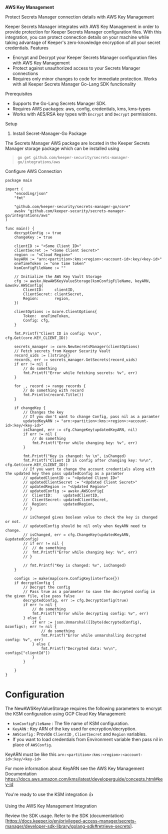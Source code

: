 **AWS Key Management**

Protect Secrets Manager connection details with AWS Key Management 

Keeper Secrets Manager integrates with  AWS Key Management in order to provide protection for Keeper Secrets Manager configuration files. With this integration, you can protect connection details on your machine while taking advantage of Keeper's zero-knowledge encryption of all your secret credentials.
Features

* Encrypt and Decrypt your Keeper Secrets Manager configuration files with AWS Key Management 
* Protect against unauthorized access to your Secrets Manager connections
* Requires only minor changes to code for immediate protection. Works with all Keeper Secrets Manager Go-Lang SDK functionality

Prerequisites

* Supports the Go-Lang Secrets Manager SDK.
* Requires AWS packages: aws, config, credentials, kms, kms-types
* Works with AES/RSA key types with `Encrypt` and `Decrypt` permissions.

Setup
1. Install Secret-Manager-Go Package

The Secrets Manager AWS package are located in the Keeper Secrets Manager storage package which can be installed using 

> `go get github.com/keeper-security/secrets-manager-go/integrations/aws`

Configure AWS Connection

```
package main

import (
	"encoding/json"
	"fmt"

	"github.com/keeper-security/secrets-manager-go/core"
	awskv "github.com/keeper-security/secrets-manager-go/integrations/aws"
)

func main() {
	decryptConfig := true
	changeKey := true

	clientID := "<Some Client ID>"
	clientSecret := "<Some Client Secret>"
	region := "<Cloud Region>"
	keyARN := "arn:<partition>:kms:<region>:<account-id>:key/<key-id>"
	oneTimeToken := "one time token"
	ksmConfigFileName := ""

	// Initialize the AWS Key Vault Storage
	cfg := awskv.NewAWSKeyValueStorage(ksmConfigFileName, keyARN, &awskv.AWSConfig{
		ClientID:     clientID,
		ClientSecret: clientSecret,
		Region:       region,
	})

	clientOptions := &core.ClientOptions{
		Token:  oneTimeToken,
		Config: cfg,
	}

	fmt.Printf("Client ID in config: %v\n", cfg.Get(core.KEY_CLIENT_ID))

	secrets_manager := core.NewSecretsManager(clientOptions)
	// Fetch secrets from Keeper Security Vault
	record_uids := []string{}
	records, err := secrets_manager.GetSecrets(record_uids)
	if err != nil {
		// do something
		fmt.Printf("Error while fetching secrets: %v", err)
	}

	for _, record := range records {
		// do something with record
		fmt.Println(record.Title())
	}

	if changeKey {
		// Changes the key
		// If you don't want to change Config, pass nil as a paramter
		updatedKeyARN := "arn:<partition>:kms:<region>:<account-id>:key/<key-id>"
		isChanged, err := cfg.ChangeKey(updatedKeyARN, nil)
		if err != nil {
			// do something
			fmt.Printf("Error while changing key: %v", err)
		}

		fmt.Printf("Key is changed: %v \n", isChanged)
		fmt.Printf("Client ID in config after changing key: %v\n", cfg.Get(core.KEY_CLIENT_ID))
		// If you want to change the account credentials along with the updated key then pass updatedConfig as a paramter
		// updatedClientID := "<Updated Client ID>"
		// updatedClientSecret := "<Updated Client Secret>"
		// updatedRegion := "<Updated Region>"
		// updatedConfig := awskv.AWSConfig{
		// 	ClientID:     updatedClientID,
		// 	ClientSecret: updatedClientSecret,
		// 	Region:       updatedRegion,
		// }

		// isChanged gives boolean value to check the key is changed or not.
		// updatedConfig should be nil only when KeyARN need to change.
		// isChanged, err = cfg.ChangeKey(updatedKeyARN, &updatedConfig)
		// if err != nil {
		// 	// do something
		// 	fmt.Printf("Error while changing key: %v", err)
		// }

		// fmt.Printf("Key is changed: %v", isChanged)
	}

	configs := make(map[core.ConfigKey]interface{})
	if decryptConfig {
		// Decrypt the config
		// Pass true as a parameter to save the decrypted config in the given file, else pass false
		decryptedConfig, err := cfg.DecryptConfig(true)
		if err != nil {
			// do something
			fmt.Printf("Error while decrypting config: %v", err)
		} else {
			if err := json.Unmarshal([]byte(decryptedConfig), &configs); err != nil {
				// do something
				fmt.Printf("Error while unmarshalling decrypted config: %v", err)
			} else {
				fmt.Printf("Decrypted data: %v\n", configs["clientId"])
			}
		}

	}
}
```
# Configuration
The NewAWSKeyValueStorage requires the following parameters to encrypt the KSM configuration using GCP Cloud Key Management:
* `ksmConfigFileName` : The file name of KSM configuration.
* `KeyARN` : Key ARN of the key used for encryption/decryption. 
* `AWSConfig` : Provide `ClientID` , `ClientSecret` and `Region` variables.
* If you want to load credentials from Environment variable then pass nil in place of `AWSConfig`.

KeyARN must be like this `arn:<partition>:kms:<region>:<account-id>:key/<key-id>`

For more information about KeyARN see the AWS Key Management Documentation 
https://docs.aws.amazon.com/kms/latest/developerguide/concepts.html#key-id

You're ready to use the KSM integration 👍

Using the AWS Key Management Integration

Review the SDK usage. Refer to the SDK (documentation) [https://docs.keeper.io/en/privileged-access-manager/secrets-manager/developer-sdk-library/golang-sdk#retrieve-secrets].